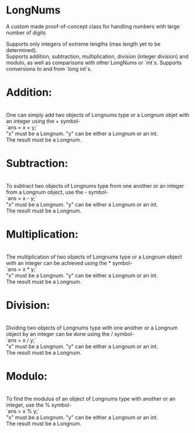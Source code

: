 # LongNums
A custom made proof-of-concept class for handling numbers with large number of digits
<p>
Supports only integers of extreme lengths (max length yet to be determined).
<br/>
Supports addition, subtraction, multiplication, division (integer division) and modulo, as well as comparisons with other LongNums or `int`s. Supports conversions to and from `long int`s.
<br/>

<p>
  <h1>Addition:</h1><br/>
  One can simply add two objects of Longnums type or a Longnum objet with an integer using the + symbol-<br/>
  `ans = x + y;`<br/>
  "x" must be a Longnum. "y" can be either a Longnum or an int.<br/>
  The result must be a Longnum.
<p>
  <h1>Subtraction:</h1><br/>
  To subtract two objects of Longnums type from one another or an integer from a Longnum object, use the - symbol-<br/>
  `ans = x - y;`<br/>
  "x" must be a Longnum. "y" can be either a Longnum or an int.<br/>
  The result must be a Longnum.
<p>
  <h1>Multiplication:</h1><br/>
  The multiplication of two objects of Longnums type or a Longnum object with an integer can be achieved using the * symbol-<br/>
  `ans = x * y;`<br/>
  "x" must be a Longnum. "y" can be either a Longnum or an int.<br/>
  The result must be a Longnum.
<p>
  <h1>Division:</h1><br/>
  Dividing two objects of Longnums type with one another or a Longnum object by an integer can be done using the / symbol-<br/>
  `ans = x / y;`<br/>
  "x" must be a Longnum. "y" can be either a Longnum or an int.<br/>
  The result must be a Longnum.
<p>
  <h1>Modulo:</h1><br/>
  To find the modulus of an object of Longnums type with another or an integer, use the % symbol-<br/>
  `ans = x % y;`<br/>
  "x" must be a Longnum. "y" can be either a Longnum or an int.<br/>
  The result must be a Longnum.
